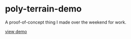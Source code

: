 # poly-terrain-demo #

A proof-of-concept thing I made over the weekend for work.

[view demo](http://hughsk.github.io/poly-terrain-demo)
